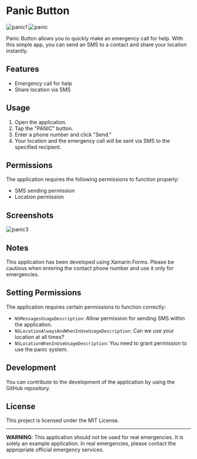 # Panic Button

![panic1](https://github.com/erdalkama/SOSMaui/assets/34250103/e20f892b-6dd1-4d41-bc71-5f2a71d4263c)
![panic](https://github.com/erdalkama/SOSMaui/assets/34250103/b6849175-21cf-4ea4-8a28-e93244910927)

Panic Button allows you to quickly make an emergency call for help. With this simple app, you can send an SMS to a contact and share your location instantly.

## Features

- Emergency call for help
- Share location via SMS

## Usage

1. Open the application.
2. Tap the "PANIC" button.
3. Enter a phone number and click "Send."
4. Your location and the emergency call will be sent via SMS to the specified recipient.

## Permissions

The application requires the following permissions to function properly:

- SMS sending permission
- Location permission

## Screenshots

![panic3](https://github.com/erdalkama/SOSMaui/assets/34250103/629b3fb6-ce49-4591-a78a-c396e1193733)

## Notes

This application has been developed using Xamarin.Forms. Please be cautious when entering the contact phone number and use it only for emergencies.

## Setting Permissions

The application requires certain permissions to function correctly:

- `NSMessagesUsageDescription`: Allow permission for sending SMS within the application.
- `NSLocationAlwaysAndWhenInUseUsageDescription`: Can we use your location at all times?
- `NSLocationWhenInUseUsageDescription`: You need to grant permission to use the panic system.

## Development

You can contribute to the development of the application by using the GitHub repository.

## License

This project is licensed under the MIT License.

---
**WARNING**: This application should not be used for real emergencies. It is solely an example application. In real emergencies, please contact the appropriate official emergency services.
